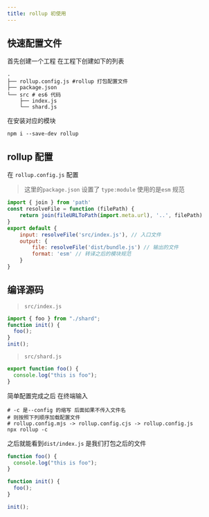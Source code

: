 ```yaml
---
title: rollup 初使用
---
```


## 快速配置文件

首先创建一个工程 在工程下创建如下的列表

```shell
.
├── rollup.config.js #rollup 打包配置文件
├── package.json
└── src # es6 代码
    ├── index.js
    └── shard.js
```

在安装对应的模块

```shell
npm i --save-dev rollup
```

## rollup 配置

在 `rollup.config.js` 配置

> 这里的`package.json` 设置了 `type:module` 使用的是`esm` 规范

```js
import { join } from 'path'
const resolveFile = function (filePath) {
    return join(fileURLToPath(import.meta.url), '..', filePath)
}
export default {
    input: resolveFile('src/index.js'), // 入口文件
    output: {
	    file: resolveFile('dist/bundle.js') // 输出的文件
	    format: 'esm' // 转译之后的模块规范
    }
}
```

## 编译源码

> `src/index.js`

```js
import { foo } from "./shard";
function init() {
  foo();
}
init();
```

> `src/shard.js`

```js
export function foo() {
  console.log("this is foo");
}
```

简单配置完成之后 在终端输入

```shell
# -c 是--config 的缩写 后面如果不传入文件名
# 则按照下列顺序加载配置文件
# rollup.config.mjs -> rollup.config.cjs -> rollup.config.js
npx rollup -c
```

之后就能看到`dist/index.js` 是我们打包之后的文件

```js
function foo() {
  console.log("this is foo");
}

function init() {
  foo();
}

init();
```
